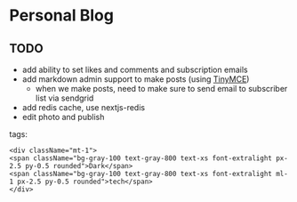 # Personal Blog

## TODO

- add ability to set likes and comments and subscription emails
- add markdown admin support to make posts (using [TinyMCE](https://www.tiny.cloud/docs/tinymce/6/basic-setup/))
    - when we make posts, need to make sure to send email to subscriber list via sendgrid
- add redis cache, use nextjs-redis
- edit photo and publish

tags:
```
<div className="mt-1">
<span className="bg-gray-100 text-gray-800 text-xs font-extralight px-2.5 py-0.5 rounded">Dark</span>
<span className="bg-gray-100 text-gray-800 text-xs font-extralight ml-1 px-2.5 py-0.5 rounded">tech</span>
</div>
```